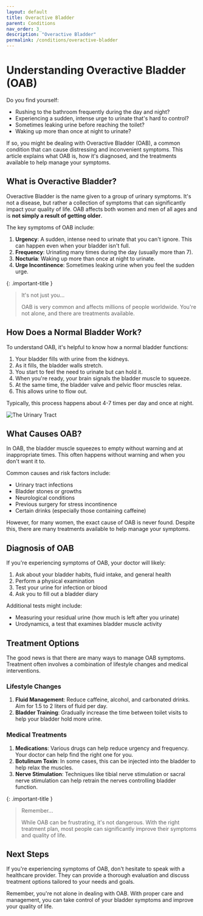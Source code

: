 ```yaml
---
layout: default
title: Overactive Bladder
parent: Conditions
nav_order: 3_
description: "Overactive Bladder"
permalink: /conditions/overactive-bladder
---
```


# Understanding Overactive Bladder (OAB)

Do you find yourself:

* Rushing to the bathroom frequently during the day and night?
* Experiencing a sudden, intense urge to urinate that's hard to control?
* Sometimes leaking urine before reaching the toilet?
* Waking up more than once at night to urinate?

If so, you might be dealing with Overactive Bladder (OAB), a common condition that can cause distressing and inconvenient symptoms. This article explains what OAB is, how it's diagnosed, and the treatments available to help manage your symptoms.

## What is Overactive Bladder?

Overactive Bladder is the name given to a group of urinary symptoms. It's not a disease, but rather a collection of symptoms that can significantly impact your quality of life. OAB affects both women and men of all ages and is **not simply a result of getting older**.

The key symptoms of OAB include:

1. **Urgency**: A sudden, intense need to urinate that you can't ignore. This can happen even when your bladder isn't full.
2. **Frequency**: Urinating many times during the day (usually more than 7).
3. **Nocturia**: Waking up more than once at night to urinate.
4. **Urge Incontinence**: Sometimes leaking urine when you feel the sudden urge.

{: .important-title }
> It's not just you...
>
> OAB is very common and affects millions of people worldwide. You're not alone, and there are treatments available.

## How Does a Normal Bladder Work?

To understand OAB, it's helpful to know how a normal bladder functions:

1. Your bladder fills with urine from the kidneys.
2. As it fills, the bladder walls stretch.
3. You start to feel the need to urinate but can hold it.
4. When you're ready, your brain signals the bladder muscle to squeeze.
5. At the same time, the bladder valve and pelvic floor muscles relax.
6. This allows urine to flow out.

Typically, this process happens about 4-7 times per day and once at night.

![The Urinary Tract](https://www.yourpelvicfloor.org/media/Figure-1_The-Urinary-Tract-1.png)

## What Causes OAB?

In OAB, the bladder muscle squeezes to empty without warning and at inappropriate times. This often happens without warning and when you don't want it to.

Common causes and risk factors include:

* Urinary tract infections
* Bladder stones or growths
* Neurological conditions
* Previous surgery for stress incontinence
* Certain drinks (especially those containing caffeine)

However, for many women, the exact cause of OAB is never found. Despite this, there are many treatments available to help manage your symptoms.

## Diagnosis of OAB

If you're experiencing symptoms of OAB, your doctor will likely:

1. Ask about your bladder habits, fluid intake, and general health
2. Perform a physical examination
3. Test your urine for infection or blood
4. Ask you to fill out a bladder diary

Additional tests might include:

* Measuring your residual urine (how much is left after you urinate)
* Urodynamics, a test that examines bladder muscle activity

## Treatment Options

The good news is that there are many ways to manage OAB symptoms. Treatment often involves a combination of lifestyle changes and medical interventions.

### Lifestyle Changes

1. **Fluid Management**: Reduce caffeine, alcohol, and carbonated drinks. Aim for 1.5 to 2 liters of fluid per day.
2. **Bladder Training**: Gradually increase the time between toilet visits to help your bladder hold more urine.

### Medical Treatments

1. **Medications**: Various drugs can help reduce urgency and frequency. Your doctor can help find the right one for you.
2. **Botulinum Toxin**: In some cases, this can be injected into the bladder to help relax the muscles.
3. **Nerve Stimulation**: Techniques like tibial nerve stimulation or sacral nerve stimulation can help retrain the nerves controlling bladder function.

{: .important-title }
> Remember...
>
> While OAB can be frustrating, it's not dangerous. With the right treatment plan, most people can significantly improve their symptoms and quality of life.

## Next Steps

If you're experiencing symptoms of OAB, don't hesitate to speak with a healthcare provider. They can provide a thorough evaluation and discuss treatment options tailored to your needs and goals.

Remember, you're not alone in dealing with OAB. With proper care and management, you can take control of your bladder symptoms and improve your quality of life.